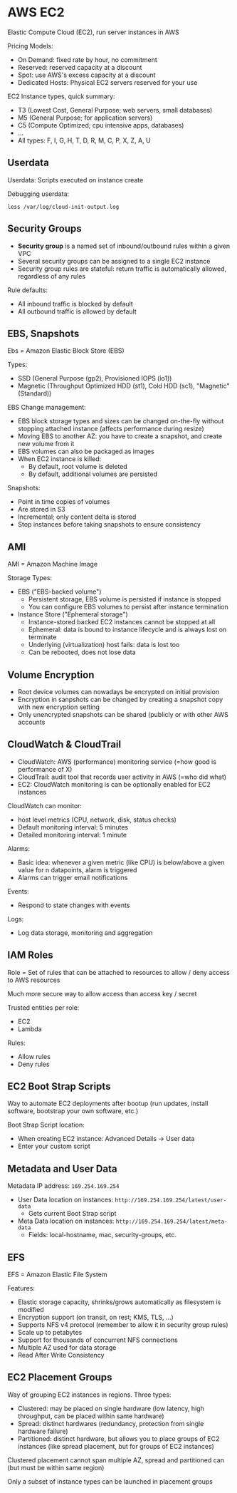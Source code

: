 # AWS EC2

Elastic Compute Cloud (EC2), run server instances in AWS

Pricing Models:

- On Demand: fixed rate by hour, no commitment
- Reserved: reserved capacity at a discount
- Spot: use AWS's excess capacity at a discount
- Dedicated Hosts: Physical EC2 servers reserved for your use

EC2 Instance types, quick summary:

- T3 (Lowest Cost, General Purpose; web servers, small databases)
- M5 (General Purpose; for application servers)
- C5 (Compute Optimized; cpu intensive apps, databases)
- ...
- All types: F, I, G, H, T, D, R, M, C, P, X, Z, A, U

## Userdata

Userdata: Scripts executed on instance create

Debugging userdata:

	less /var/log/cloud-init-output.log

## Security Groups

- **Security group** is a named set of inbound/outbound rules within a given VPC
- Several security groups can be assigned to a single EC2 instance
- Security group rules are stateful: return traffic is automatically allowed, regardless of any rules

Rule defaults:

- All inbound traffic is blocked by default
- All outbound traffic is allowed by default

## EBS, Snapshots

Ebs = Amazon Elastic Block Store (EBS)

Types:

- SSD (General Purpose (gp2), Provisioned IOPS (io1))
- Magnetic (Throughput Optimized HDD (st1), Cold HDD (sc1), "Magnetic" (Standard))

EBS Change management:

- EBS block storage types and sizes can be changed on-the-fly without stopping attached instance (affects performance during resize)
- Moving EBS to another AZ: you have to create a snapshot, and create new volume from it
- EBS volumes can also be packaged as images
- When EC2 instance is killed:
  - By default, root volume is deleted
  - By default, additional volumes are persisted

Snapshots:

- Point in time copies of volumes
- Are stored in S3
- Incremental; only content delta is stored
- Stop instances before taking snapshots to ensure consistency

## AMI

AMI = Amazon Machine Image

Storage Types:

- EBS ("EBS-backed volume")
  - Persistent storage, EBS volume is persisted if instance is stopped
  - You can configure EBS volumes to persist after instance termination
- Instance Store ("Ephemeral storage")
  - Instance-stored backed EC2 instances cannot be stopped at all
  - Ephemeral: data is bound to instance lifecycle and is always lost on terminate
  - Underlying (virtualization) host fails: data is lost too
  - Can be rebooted, does not lose data

## Volume Encryption

- Root device volumes can nowadays be encrypted on initial provision
- Encryption in sanpshots can be changed by creating a snapshot copy with new encryption setting
- Only unencrypted snapshots can be shared (publicly or with other AWS accounts

## CloudWatch & CloudTrail

- CloudWatch: AWS (performance) monitoring service (=how good is performance of X)
- CloudTrail: audit tool that records user activity in AWS (=who did what)
- EC2: CloudWatch monitoring is can be optionally enabled for EC2 instances

CloudWatch can monitor:

- host level metrics (CPU, network, disk, status checks)
- Default monitoring interval: 5 minutes
- Detailed monitoring interval: 1 minute

Alarms:

- Basic idea: whenever a given metric (like CPU) is below/above a given value for n datapoints, alarm is triggered
- Alarms can trigger email notifications

Events:

- Respond to state changes with events

Logs:

- Log data storage, monitoring and aggregation

## IAM Roles

Role = Set of rules that can be attached to resources to allow / deny access to AWS resources

Much more secure way to allow access than access key / secret

Trusted entities per role:

- EC2
- Lambda

Rules:

- Allow rules
- Deny rules

## EC2 Boot Strap Scripts

Way to automate EC2 deployments after bootup (run updates, install software, bootstrap your own software, etc.)

Boot Strap Script location:

- When creating EC2 instance: Advanced Details -> User data
- Enter your custom script

## Metadata and User Data

Metadata IP address: `169.254.169.254`

- User Data location on instances: `http://169.254.169.254/latest/user-data`
  - Gets current Boot Strap script
- Meta Data location on instances: `http://169.254.169.254/latest/meta-data`
  - Fields: local-hostname, mac, security-groups, etc.

## EFS

EFS = Amazon Elastic File System

Features:

- Elastic storage capacity, shrinks/grows automatically as filesystem is modified
- Encryption support (on transit, on rest; KMS, TLS, ...)
- Supports NFS v4 protocol (remember to allow it in security group rules)
- Scale up to petabytes
- Support for thousands of concurrent NFS connections
- Multiple AZ used for data storage
- Read After Write Consistency

## EC2 Placement Groups

Way of grouping EC2 instances in regions. Three types:

- Clustered: may be placed on single hardware (low latency, high throughput, can be placed within same hardware)
- Spread: distinct hardwares (redundancy, protection from single hardware failure)
- Partitioned: distinct hardware, but allows you to place groups of EC2 instances (like spread placement, but for groups of EC2 instances)

Clustered placement cannot span multiple AZ, spread and partitioned can (but must be within same region)

Only a subset of instance types can be launched in placement groups
